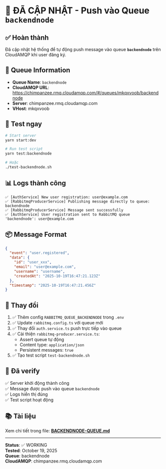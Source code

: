 # 🎉 ĐÃ CẬP NHẬT - Push vào Queue `backendnode`

## ✅ Hoàn thành

Đã cập nhật hệ thống để tự động push message vào queue **`backendnode`** trên CloudAMQP khi user đăng ký.

## 🔗 Queue Information

- **Queue Name**: `backendnode`
- **CloudAMQP URL**: https://chimpanzee.rmq.cloudamqp.com/#/queues/mkqxvoob/backendnode
- **Server**: chimpanzee.rmq.cloudamqp.com
- **VHost**: mkqxvoob

## 🚀 Test ngay

```bash
# Start server
yarn start:dev

# Run test script
yarn test:backendnode

# Hoặc
./test-backendnode.sh
```

## 📊 Logs thành công

```
✅ [AuthService] New user registration: user@example.com
✅ [RabbitmqProducerService] Publishing message directly to queue: backendnode
✅ [RabbitmqProducerService] Message sent successfully
✅ [AuthService] User registration sent to RabbitMQ queue 'backendnode': user@example.com
```

## 📦 Message Format

```json
{
  "event": "user.registered",
  "data": {
    "id": "user_xxx",
    "email": "user@example.com",
    "username": "username",
    "createdAt": "2025-10-19T16:47:21.123Z"
  },
  "timestamp": "2025-10-19T16:47:21.456Z"
}
```

## 🔧 Thay đổi

1. ✅ Thêm config `RABBITMQ_QUEUE_BACKENDNODE` trong `.env`
2. ✅ Update `rabbitmq.config.ts` với queue mới
3. ✅ Thay đổi `auth.service.ts` push trực tiếp vào queue
4. ✅ Cải thiện `rabbitmq-producer.service.ts`:
   - Assert queue tự động
   - Content type: `application/json`
   - Persistent messages: `true`
5. ✅ Tạo test script `test-backendnode.sh`

## 🎯 Đã verify

✅ Server khởi động thành công  
✅ Message được push vào queue `backendnode`  
✅ Logs hiển thị đúng  
✅ Test script hoạt động  

## 📚 Tài liệu

Xem chi tiết trong file: **[BACKENDNODE-QUEUE.md](BACKENDNODE-QUEUE.md)**

---

**Status**: ✅ WORKING  
**Tested**: October 19, 2025  
**Queue**: backendnode  
**CloudAMQP**: chimpanzee.rmq.cloudamqp.com
